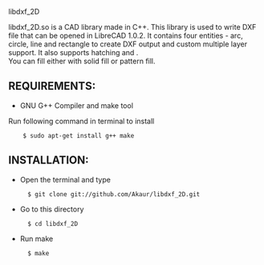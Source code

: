 libdxf_2D

libdxf_2D.so is a CAD library made in C++.
This library is used to write DXF file that can be opened in LibreCAD 1.0.2.
It contains four entities - arc, circle, line and rectangle to create DXF output and custom multiple layer support.
It also supports hatching and . <br />
You can fill either with solid fill or pattern fill.
   
REQUIREMENTS:
--------------
* GNU G++ Compiler and make tool

Run following command in terminal to install

        $ sudo apt-get install g++ make


INSTALLATION:
-------------
* Open the terminal and type
	
        $ git clone git://github.com/Akaur/libdxf_2D.git
	
* Go to this directory

        $ cd libdxf_2D

* Run make
	
        $ make
